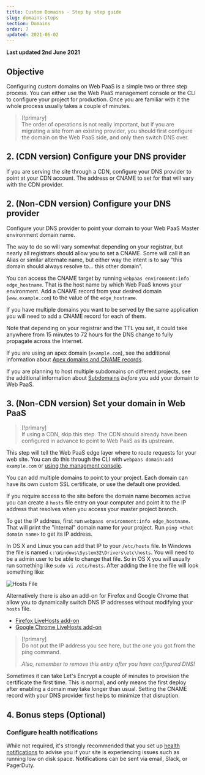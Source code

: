 ```yaml
---
title: Custom Domains - Step by step guide
slug: domains-steps
section: Domains
order: 7
updated: 2021-06-02
---
```


**Last updated 2nd June 2021**


## Objective  

Configuring custom domains on Web PaaS is a simple two or three step process. You can either use the Web PaaS management console or the CLI to configure your project for production. Once you are familiar with it the whole process usually takes a couple of minutes.


> [!primary]  
> The order of operations is not really important, but if you are migrating a site from an existing provider, you should first configure the domain on the Web PaaS side, and only then switch DNS over.
> 

## 2. (CDN version) Configure your DNS provider

If you are serving the site through a CDN, configure your DNS provider to point at your CDN account.  The address or CNAME to set for that will vary with the CDN provider.

## 2. (Non-CDN version) Configure your DNS provider

Configure your DNS provider to point your domain to your Web PaaS Master environment domain name.

The way to do so will vary somewhat depending on your registrar, but nearly all registrars should allow you to set a CNAME.  Some will call it an Alias or similar alternate name, but either way the intent is to say "this domain should always resolve to... this other domain".

You can access the CNAME target by running `webpaas environment:info edge_hostname`.  That is the host name by which Web PaaS knows your environment. Add a CNAME record from your desired domain (`www.example.com`) to the value of the `edge_hostname`.

If you have multiple domains you want to be served by the same application you will need to add a CNAME record for each of them.

Note that depending on your registrar and the TTL you set, it could take anywhere from 15 minutes to 72 hours for the DNS change to fully propagate across the Internet.

If you are using an apex domain (`example.com`), see the additional information about [Apex domains and CNAME records](dns).

If you are planning to host multiple subdomains on different projects, see the additional information about [Subdomains](subdomains) *before* you add your domain to Web PaaS.

## 3. (Non-CDN version) Set your domain in Web PaaS

> [!primary]  
> If using a CDN, skip this step. The CDN should already have been configured in advance to point to Web PaaS as its upstream.
> 

This step will tell the Web PaaS edge layer where to route requests for your web site. You can do this through the CLI with `webpaas domain:add example.com` or  [using the managment console](../administration-web/configure-project#domains).

You can add multiple domains to point to your project. Each domain can have its own custom SSL certificate, or use the default one provided.

If you require access to the site before the domain name becomes active you can create a `hosts` file entry on your computer and point it to the IP address that resolves when you access your master project branch.

To get the IP address, first run `webpaas environment:info edge_hostname`.  That will print the "internal" domain name for your project.  Run `ping <that domain name>` to get its IP address.

In OS X and Linux you can add that IP  to your `/etc/hosts` file.  In Windows the file is named `c:\Windows\System32\Drivers\etc\hosts`. You will need to be a admin user to be able to change that file. So in OS X you will usually run something like `sudo vi /etc/hosts`. After adding the line the file will look something like:

![Hosts File](images/hosts-file.png "0.4")

Alternatively there is also an add-on for Firefox and Google Chrome that allow you to dynamically switch DNS IP addresses without modifying your `hosts` file.

* [Firefox LiveHosts add-on](https://addons.mozilla.org/en-US/firefox/addon/livehosts/)
* [Google Chrome LiveHosts add-on](https://chrome.google.com/webstore/detail/livehosts/hdpoplemgeaioijkmoebnnjcilfjnjdi?hl=en)

> [!primary]  
> Do not put the IP address you see here, but the one you got from the ping command.
> 
> *Also, remember to remove this entry after you have configured DNS!*
> 

Sometimes it can take Let's Encrypt a couple of minutes to provision the certificate the first time. This is normal, and only means the first deploy after enabling a domain may take longer than usual.  Setting the CNAME record with your DNS provider first helps to minimize that disruption.

## 4. Bonus steps (Optional)

### Configure health notifications

While not required, it's strongly recommended that you set up [health notifications](../integrations-notifications) to advise you if your site is experiencing issues such as running low on disk space.  Notifications can be sent via email, Slack, or PagerDuty.


